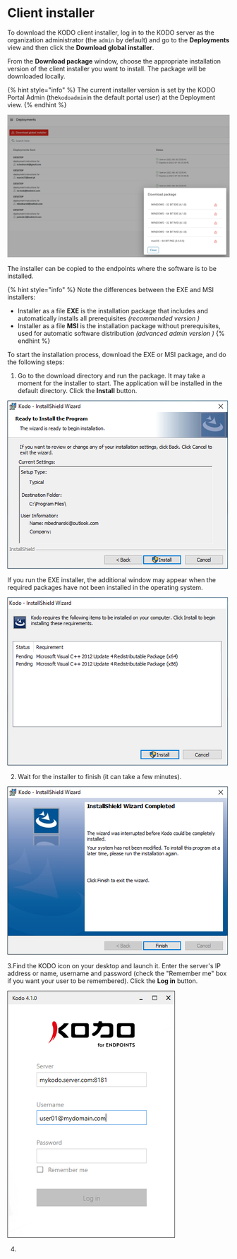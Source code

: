 # Client installer

To download the KODO client installer, log in to the KODO server as the organization administrator \(the `admin` by default\) and go to the **Deployments** view and then click the **Download global installer**.

From the **Download package** window, choose the appropriate installation version of the client installer you want to install. The package will be downloaded locally.

{% hint style="info" %}
 The current installer version is set by the KODO Portal Admin \(the`kodoadmin`in the default portal user\) at the Deployment view.
{% endhint %}

![](../../.gitbook/assets/image%20%2854%29.png)

The installer can be copied to the endpoints where the software is to be installed.

{% hint style="info" %}
Note the differences between the EXE and MSI installers:

* Installer as a file **EXE** is the installation package that includes and automatically installs all prerequisites _\(recommended version \)_
* Installer as a file **MSI** is the installation package without prerequisites, used for automatic software distribution _\(advanced admin version \)_
{% endhint %}

To start the installation process, download the EXE or MSI package, and do the following steps: 

1. Go to the download directory and run the package. It may take a moment for the installer to start. The application will be installed in the default directory. Click the **Install** button.

![](../../.gitbook/assets/image%20%28104%29.png)

If you run the EXE installer, the additional window may appear when the required packages have not been installed in the operating system.

![](../../.gitbook/assets/image%20%28160%29.png)

2. Wait for the installer to finish \(it can take a few minutes\). 

![](../../.gitbook/assets/image%20%28125%29.png)

3.Find the KODO icon on your desktop and launch it. Enter the server's IP address or name, username and password \(check the "Remember me" box if you want your user to be remembered\). Click the **Log in** button.

![](../../.gitbook/assets/image%20%28143%29.png)

4. 




